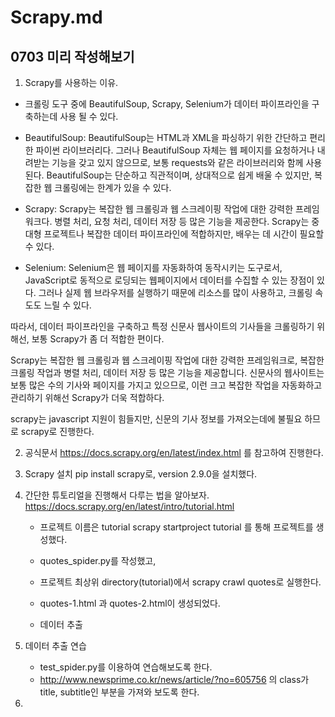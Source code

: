 # Scrapy.md

## 0703 미리 작성해보기

1. Scrapy를 사용하는 이유.
- 크롤링 도구 중에 BeautifulSoup, Scrapy, Selenium가 데이터 파이프라인을 구축하는데 사용 될 수 있다.
- BeautifulSoup: BeautifulSoup는 HTML과 XML을 파싱하기 위한 간단하고 편리한 파이썬 라이브러리다. 그러나 BeautifulSoup 자체는 웹 페이지를 요청하거나 내려받는 기능을 갖고 있지 않으므로, 보통 requests와 같은 라이브러리와 함께 사용된다. BeautifulSoup는 단순하고 직관적이며, 상대적으로 쉽게 배울 수 있지만, 복잡한 웹 크롤링에는 한계가 있을 수 있다.

- Scrapy: Scrapy는 복잡한 웹 크롤링과 웹 스크레이핑 작업에 대한 강력한 프레임워크다. 병렬 처리, 요청 처리, 데이터 저장 등 많은 기능을 제공한다. Scrapy는 중대형 프로젝트나 복잡한 데이터 파이프라인에 적합하지만, 배우는 데 시간이 필요할 수 있다.

- Selenium: Selenium은 웹 페이지를 자동화하여 동작시키는 도구로서, JavaScript로 동적으로 로딩되는 웹페이지에서 데이터를 수집할 수 있는 장점이 있다. 그러나 실제 웹 브라우저를 실행하기 때문에 리소스를 많이 사용하고, 크롤링 속도도 느릴 수 있다.

따라서, 데이터 파이프라인을 구축하고 특정 신문사 웹사이트의 기사들을 크롤링하기 위해선, 보통 Scrapy가 좀 더 적합한 편이다.

Scrapy는 복잡한 웹 크롤링과 웹 스크레이핑 작업에 대한 강력한 프레임워크로, 복잡한 크롤링 작업과 병렬 처리, 데이터 저장 등 많은 기능을 제공합니다. 신문사의 웹사이트는 보통 많은 수의 기사와 페이지를 가지고 있으므로, 이런 크고 복잡한 작업을 자동화하고 관리하기 위해선 Scrapy가 더욱 적합하다.

scrapy는 javascript 지원이 힘들지만, 신문의 기사 정보를 가져오는데에 불필요 하므로 scrapy로 진행한다.

2. 공식문서
https://docs.scrapy.org/en/latest/index.html
를 참고하여 진행한다.

3. Scrapy 설치
pip install scrapy로, version 2.9.0을 설치했다.

4. 간단한 튜토리얼을 진행해서 다루는 법을 알아보자.
https://docs.scrapy.org/en/latest/intro/tutorial.html

    - 프로젝트 이름은 tutorial
        scrapy startproject tutorial 를 통해 프로젝트를 생성했다.
    - quotes_spider.py를 작성했고,
    - 프로젝트 최상위 directory(tutorial)에서 scrapy crawl quotes로 실행한다.
    - quotes-1.html 과 quotes-2.html이 생성되었다.

    - 데이터 추출

5. 데이터 추출 연습
    - test_spider.py를 이용하여 연습해보도록 한다.
    - http://www.newsprime.co.kr/news/article/?no=605756 의 class가 title, subtitle인 부분을 가져와 보도록 한다.


6. 
    

